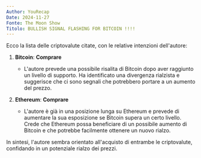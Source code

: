 ```yaml
---
Author: YouRecap
Date: 2024-11-27
Fonte: The Moon Show
Titolo: BULLISH SIGNAL FLASHING FOR BITCOIN !!!!
---
```


Ecco la lista delle criptovalute citate, con le relative intenzioni dell'autore:

1. **Bitcoin**: **Comprare**
   - L'autore prevede una possibile risalita di Bitcoin dopo aver raggiunto un livello di supporto. Ha identificato una divergenza rialzista e suggerisce che ci sono segnali che potrebbero portare a un aumento del prezzo. 

2. **Ethereum**: **Comprare**
   - L'autore è già in una posizione lunga su Ethereum e prevede di aumentare la sua esposizione se Bitcoin supera un certo livello. Crede che Ethereum possa beneficiare di un possibile aumento di Bitcoin e che potrebbe facilmente ottenere un nuovo rialzo.

In sintesi, l'autore sembra orientato all'acquisto di entrambe le criptovalute, confidando in un potenziale rialzo dei prezzi.
